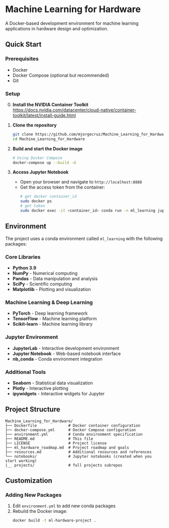 # Machine Learning for Hardware

A Docker-based development environment for machine learning applications in hardware design and optimization.

## Quick Start

### Prerequisites
- Docker
- Docker Compose (optional but recommended)
- Git

### Setup
0. **Install the NVIDIA Container Toolkit**
   https://docs.nvidia.com/datacenter/cloud-native/container-toolkit/latest/install-guide.html

1. **Clone the repository**
   ```bash
   git clone https://github.com/mjorgecruz/Machine_Learning_for_Hardware.git
   cd Machine_Learning_for_Hardware
   ```

2. **Build and start the Docker image**
   ```bash
   # Using Docker Compose
   docker-compose up --build -d
   ```

4. **Access Jupyter Notebook**
   - Open your browser and navigate to `http://localhost:8888`
   - Get the access token from the container:
     ```bash
     # get docker container_id
     sudo docker ps
     # get token
     sudo docker exec -it <container_id> conda run -n ml_learning jupyter notebook list
     ```

## Environment

The project uses a conda environment called `ml_learning` with the following packages:

### Core Libraries
- **Python 3.9**
- **NumPy** - Numerical computing
- **Pandas** - Data manipulation and analysis
- **SciPy** - Scientific computing
- **Matplotlib** - Plotting and visualization

### Machine Learning & Deep Learning
- **PyTorch** - Deep learning framework
- **TensorFlow** - Machine learning platform
- **Scikit-learn** - Machine learning library

### Jupyter Environment
- **JupyterLab** - Interactive development environment
- **Jupyter Notebook** - Web-based notebook interface
- **nb_conda** - Conda environment integration

### Additional Tools
- **Seaborn** - Statistical data visualization
- **Plotly** - Interactive plotting
- **ipywidgets** - Interactive widgets for Jupyter

## Project Structure

```
Machine_Learning_for_Hardware/
├── Dockerfile              # Docker container configuration
├── docker-compose.yml      # Docker Compose configuration
├── environment.yml         # Conda environment specification
├── README.md               # This file
├── LICENSE                 # Project license
├── ml_hardware_roadmap.md  # Project roadmap and goals
├── resources.md            # Additional resources and references
└── notebooks/              # Jupyter notebooks (created when you start working)
|__ projects/               # full projects subrepos
```

## Customization

### Adding New Packages
1. Edit `environment.yml` to add new conda packages
2. Rebuild the Docker image:
   ```bash
   docker build -t ml-hardware-project .
   ```


